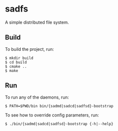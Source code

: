 # sadfs
A simple distributed file system.

## Build
To build the project, run:
```
$ mkdir build
$ cd build
$ cmake ..
$ make
```

## Run
To run any of the daemons, run:
```
$ PATH=$PWD/bin bin/{sadmd|sadcd|sadfsd}-bootstrap
```

To see how to override config parameters, run:
```
$ ./bin/{sadmd|sadcd|sadfsd}-bootstrap {-h|--help}
```
